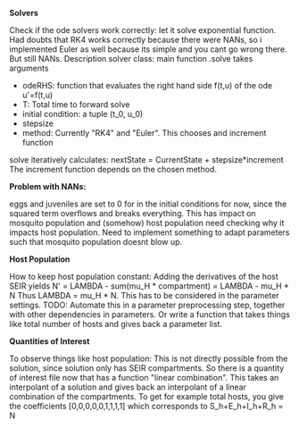 **Solvers**

Check if the ode solvers work correctly: let it solve exponential function.
Had doubts that RK4 works correctly because there were NANs, so i implemented Euler as well because its simple and you cant go wrong there. But still NANs.
Description solver class:
main function .solve takes arguments 
* odeRHS: function that evaluates the right hand side f(t,u) of the ode u'=f(t,u)
* T: Total time to forward solve
* initial condition: a tuple (t_0, u_0)
* stepsize
* method: Currently "RK4" and "Euler". This chooses and increment function

solve iteratively calculates: nextState = CurrentState + stepsize*increment
The increment function depends on the chosen method.


**Problem with NANs:**

eggs and juveniles are set to 0 for in the initial conditions for now, since the squared term overflows and breaks everything. This has impact on mosquito population and (somehow) host population
need checking why it impacts host population. Need to implement something to adapt parameters such that mosquito population doesnt blow up.


**Host Population**

How to keep host population constant: Adding the derivatives of the host SEIR yields N' = LAMBDA - sum(mu_H * compartment) = LAMBDA - mu_H * N
Thus LAMBDA = mu_H * N. This has to be considered in the parameter settings. TODO: Automate this in a parameter preprocessing step, together with other dependencies in parameters. 
Or write a function that takes things like total number of hosts and gives back a parameter list.

**Quantities of Interest**

To observe things like host population: This is not directly possible from the solution, since solution only has SEIR compartments. 
So there is a quantity of interest file now that has a function "linear combination". This takes an interpolant of a solution and gives back an interpolant of a linear
combination of the compartments.
To get for example total hosts, you give the coefficients [0,0,0,0,0,1,1,1,1] which corresponds to S_h+E_h+I_h+R_h = N

